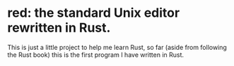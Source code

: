 # red: the standard Unix editor rewritten in Rust.

This is just a little project to help me learn Rust, so far (aside from following the Rust book) this is the first program I have written in Rust.

